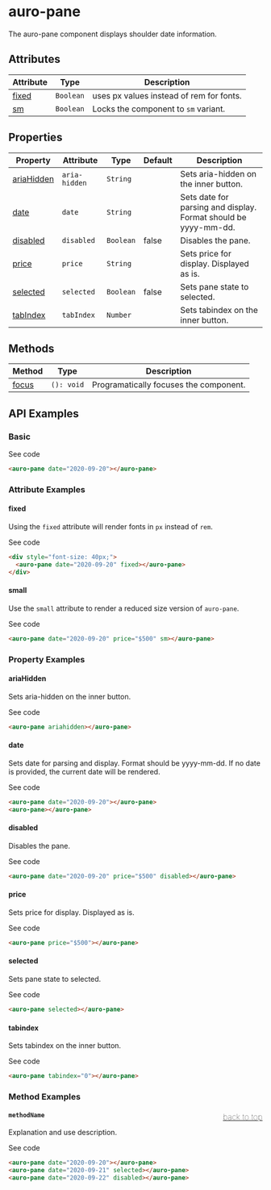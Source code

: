 <!-- AURO-GENERATED-CONTENT:START (FILE:src=./../api.md) -->
<!-- The below content is automatically added from ./../api.md -->

# auro-pane

The auro-pane component displays shoulder date information.

## Attributes

| Attribute | Type      | Description                              |
|-----------|-----------|------------------------------------------|
| [fixed](#fixed)   | `Boolean` | uses px values instead of rem for fonts. |
| [sm](#sm)      | `Boolean` | Locks the component to `sm` variant.     |

## Properties

| Property     | Attribute     | Type      | Default | Description                                      |
|--------------|---------------|-----------|---------|--------------------------------------------------|
| [ariaHidden](#ariaHidden) | `aria-hidden` | `String`  |         | Sets aria-hidden on the inner button.            |
| [date](#date)       | `date`        | `String`  |         | Sets date for parsing and display. Format should be yyyy-mm-dd. |
| [disabled](#disabled)   | `disabled`    | `Boolean` | false   | Disables the pane.                               |
| [price](#price)      | `price`       | `String`  |         | Sets price for display. Displayed as is.         |
| [selected](#selected)   | `selected`    | `Boolean` | false   | Sets pane state to selected.                     |
| [tabIndex](#tabIndex)   | `tabIndex`    | `Number`  |         | Sets tabindex on the inner button.               |

## Methods

| Method  | Type       | Description                            |
|---------|------------|----------------------------------------|
| [focus](#focus) | `(): void` | Programatically focuses the component. |
<!-- AURO-GENERATED-CONTENT:END -->

## API Examples

### Basic

<div class="twoColDemoRow">
  <div>
    <div class="exampleWrapper">
      <!-- AURO-GENERATED-CONTENT:START (FILE:src=./../../apiExamples/basicSingle.html) -->
      <!-- The below content is automatically added from ./../../apiExamples/basicSingle.html -->
      <auro-pane date="2020-09-20"></auro-pane>
      <!-- AURO-GENERATED-CONTENT:END -->
    </div>
<auro-accordion lowProfile justifyRight>
  <span slot="trigger">See code</span>
<!-- AURO-GENERATED-CONTENT:START (CODE:src=./../../apiExamples/basicSingle.html) -->
<!-- The below code snippet is automatically added from ./../../apiExamples/basicSingle.html -->

```html
<auro-pane date="2020-09-20"></auro-pane>
```
<!-- AURO-GENERATED-CONTENT:END -->
</auro-accordion>

### Attribute Examples

#### fixed

Using the `fixed` attribute will render fonts in `px` instead of `rem`.

<div class="exampleWrapper">
  <!-- AURO-GENERATED-CONTENT:START (FILE:src=./../../apiExamples/fixed.html) -->
  <!-- The below content is automatically added from ./../../apiExamples/fixed.html -->
  <div style="font-size: 40px;">
    <auro-pane date="2020-09-20" fixed></auro-pane>
  </div>
  <!-- AURO-GENERATED-CONTENT:END -->
</div>
<auro-accordion lowProfile justifyRight>
  <span slot="trigger">See code</span>
<!-- AURO-GENERATED-CONTENT:START (CODE:src=./../../apiExamples/fixed.html) -->
<!-- The below code snippet is automatically added from ./../../apiExamples/fixed.html -->

```html
<div style="font-size: 40px;">
  <auro-pane date="2020-09-20" fixed></auro-pane>
</div>
```
<!-- AURO-GENERATED-CONTENT:END -->
</auro-accordion>

#### small

Use the `small` attribute to render a reduced size version of `auro-pane`.

<div class="exampleWrapper">
  <!-- AURO-GENERATED-CONTENT:START (FILE:src=./../../apiExamples/smallSingle.html) -->
  <!-- The below content is automatically added from ./../../apiExamples/smallSingle.html -->
  <auro-pane date="2020-09-20" price="$500" sm></auro-pane>
  <!-- AURO-GENERATED-CONTENT:END -->
</div>
<auro-accordion lowProfile justifyRight>
  <span slot="trigger">See code</span>
<!-- AURO-GENERATED-CONTENT:START (CODE:src=./../../apiExamples/smallSingle.html) -->
<!-- The below code snippet is automatically added from ./../../apiExamples/smallSingle.html -->

```html
<auro-pane date="2020-09-20" price="$500" sm></auro-pane>
```
<!-- AURO-GENERATED-CONTENT:END -->
</auro-accordion>

### Property Examples

#### ariaHidden

Sets aria-hidden on the inner button.

<div class="exampleWrapper">
  <!-- AURO-GENERATED-CONTENT:START (FILE:src=./../../apiExamples/ariaHidden.html) -->
  <!-- The below content is automatically added from ./../../apiExamples/ariaHidden.html -->
  <auro-pane ariahidden></auro-pane>
  <!-- AURO-GENERATED-CONTENT:END -->
</div>
<auro-accordion lowProfile justifyRight>
  <span slot="trigger">See code</span>
<!-- AURO-GENERATED-CONTENT:START (CODE:src=./../../apiExamples/ariaHidden.html) -->
<!-- The below code snippet is automatically added from ./../../apiExamples/ariaHidden.html -->

```html
<auro-pane ariahidden></auro-pane>
```
<!-- AURO-GENERATED-CONTENT:END -->
</auro-accordion>

#### date

Sets date for parsing and display. Format should be yyyy-mm-dd. If no date is provided, the current date will be rendered.

<div class="exampleWrapper">
  <!-- AURO-GENERATED-CONTENT:START (FILE:src=./../../apiExamples/date.html) -->
  <!-- The below content is automatically added from ./../../apiExamples/date.html -->
  <auro-pane date="2020-09-20"></auro-pane>
  <auro-pane></auro-pane>
  <!-- AURO-GENERATED-CONTENT:END -->
</div>
<auro-accordion lowProfile justifyRight>
  <span slot="trigger">See code</span>
<!-- AURO-GENERATED-CONTENT:START (CODE:src=./../../apiExamples/date.html) -->
<!-- The below code snippet is automatically added from ./../../apiExamples/date.html -->

```html
<auro-pane date="2020-09-20"></auro-pane>
<auro-pane></auro-pane>
```
<!-- AURO-GENERATED-CONTENT:END -->
</auro-accordion>

#### disabled

Disables the pane.

<div class="exampleWrapper">
  <!-- AURO-GENERATED-CONTENT:START (FILE:src=./../../apiExamples/disabled.html) -->
  <!-- The below content is automatically added from ./../../apiExamples/disabled.html -->
  <auro-pane date="2020-09-20" price="$500" disabled></auro-pane>
  <!-- AURO-GENERATED-CONTENT:END -->
</div>
<auro-accordion lowProfile justifyRight>
  <span slot="trigger">See code</span>
<!-- AURO-GENERATED-CONTENT:START (CODE:src=./../../apiExamples/disabled.html) -->
<!-- The below code snippet is automatically added from ./../../apiExamples/disabled.html -->

```html
<auro-pane date="2020-09-20" price="$500" disabled></auro-pane>
```
<!-- AURO-GENERATED-CONTENT:END -->
</auro-accordion>

#### price

Sets price for display. Displayed as is.

<div class="exampleWrapper">
  <!-- AURO-GENERATED-CONTENT:START (FILE:src=./../../apiExamples/price.html) -->
  <!-- The below content is automatically added from ./../../apiExamples/price.html -->
  <auro-pane price="$500"></auro-pane>
  <!-- AURO-GENERATED-CONTENT:END -->
</div>
<auro-accordion lowProfile justifyRight>
  <span slot="trigger">See code</span>
<!-- AURO-GENERATED-CONTENT:START (CODE:src=./../../apiExamples/price.html) -->
<!-- The below code snippet is automatically added from ./../../apiExamples/price.html -->

```html
<auro-pane price="$500"></auro-pane>
```
<!-- AURO-GENERATED-CONTENT:END -->
</auro-accordion>

#### selected

Sets pane state to selected.

<div class="exampleWrapper">
  <!-- AURO-GENERATED-CONTENT:START (FILE:src=./../../apiExamples/selected.html) -->
  <!-- The below content is automatically added from ./../../apiExamples/selected.html -->
  <auro-pane selected></auro-pane>
  <!-- AURO-GENERATED-CONTENT:END -->
</div>
<auro-accordion lowProfile justifyRight>
  <span slot="trigger">See code</span>
<!-- AURO-GENERATED-CONTENT:START (CODE:src=./../../apiExamples/selected.html) -->
<!-- The below code snippet is automatically added from ./../../apiExamples/selected.html -->

```html
<auro-pane selected></auro-pane>
```
<!-- AURO-GENERATED-CONTENT:END -->
</auro-accordion>

#### tabindex

Sets tabindex on the inner button.

<div class="exampleWrapper">
  <!-- AURO-GENERATED-CONTENT:START (FILE:src=./../../apiExamples/tabindex.html) -->
  <!-- The below content is automatically added from ./../../apiExamples/tabindex.html -->
  <auro-pane tabindex="0"></auro-pane>
  <!-- AURO-GENERATED-CONTENT:END -->
</div>
<auro-accordion lowProfile justifyRight>
  <span slot="trigger">See code</span>
<!-- AURO-GENERATED-CONTENT:START (CODE:src=./../../apiExamples/tabindex.html) -->
<!-- The below code snippet is automatically added from ./../../apiExamples/tabindex.html -->

```html
<auro-pane tabindex="0"></auro-pane>
```
<!-- AURO-GENERATED-CONTENT:END -->
</auro-accordion>
</auro-accordion>

### Method Examples

#### <a name="methodName"></a>`methodName`<a href="#auro-pane" style="float: right; font-size: 1rem; font-weight: 100;">back to top</a>
Explanation and use description.

<div class="exampleWrapper">
  <!-- AURO-GENERATED-CONTENT:START (FILE:src=./../../apiExamples/basic.html) -->
  <!-- The below content is automatically added from ./../../apiExamples/basic.html -->
  <auro-pane date="2020-09-20"></auro-pane>
  <auro-pane date="2020-09-21" selected></auro-pane>
  <auro-pane date="2020-09-22" disabled></auro-pane>
  <!-- AURO-GENERATED-CONTENT:END -->
</div>
<auro-accordion lowProfile justifyRight>
  <span slot="trigger">See code</span>
<!-- AURO-GENERATED-CONTENT:START (CODE:src=./../../apiExamples/basic.html) -->
<!-- The below code snippet is automatically added from ./../../apiExamples/basic.html -->

```html
<auro-pane date="2020-09-20"></auro-pane>
<auro-pane date="2020-09-21" selected></auro-pane>
<auro-pane date="2020-09-22" disabled></auro-pane>
```
<!-- AURO-GENERATED-CONTENT:END -->
</auro-accordion>
